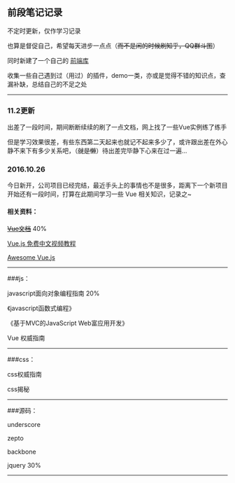 ## 前段笔记记录

不定时更新，仅作学习记录

也算是督促自己，希望每天进步一点点（~~而不是闲的时候刷知乎，QQ群斗图~~）

同时新建了一个自己的 [前端库](https://github.com/hanekaoru/webLibrary)

收集一些自己遇到过（用过）的插件，demo一类，亦或是觉得不错的知识点，查漏补缺，总结自己的不足之处

----
### 11.2更新

出差了一段时间，期间断断续续的刷了一点文档，网上找了一些Vue实例练了练手

但是学习效果很差，有些东西第二天起来也就记不起来多少了，或许跟出差在外心静不来下有多少关系吧，（~~就是懒~~）待出差完毕静下心来在过一遍...

### 2016.10.26

今日新开，公司项目已经完结，最近手头上的事情也不是很多，距离下一个新项目开始还有一段时间，打算在此期间学习一些 Vue 相关知识，记录之~

#### 相关资料：

~~[Vue文档](https://vuefe.cn/guide/)~~ 40%

[Vue.js 免费中文视频教程](https://github.com/helloqingfeng/Vuejs-free-learn)

[Awesome Vue.js](https://github.com/vuejs/awesome-vue)

----

###js：

javascript面向对象编程指南  20%

《javascript函数式编程》

《基于MVC的JavaScript Web富应用开发》

Vue 权威指南

----

###css：

css权威指南

css揭秘

----

###源码：

underscore

zepto

backbone

jquery 30%

----




